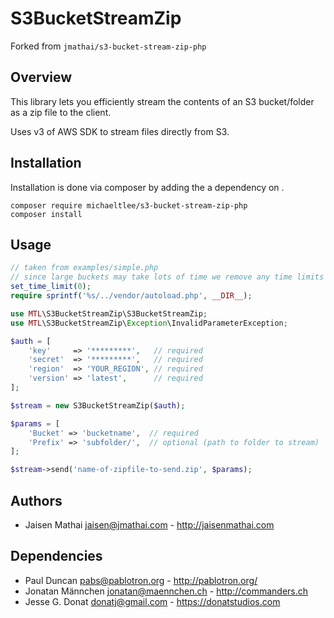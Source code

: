 # S3BucketStreamZip

Forked from `jmathai/s3-bucket-stream-zip-php`

## Overview
This library lets you efficiently stream the contents of an S3 bucket/folder as a zip file to the client.

Uses v3 of AWS SDK to stream files directly from S3.

## Installation
Installation is done via composer by adding the a dependency on .

```
composer require michaeltlee/s3-bucket-stream-zip-php
composer install
```

## Usage
```php
// taken from examples/simple.php
// since large buckets may take lots of time we remove any time limits
set_time_limit(0);
require sprintf('%s/../vendor/autoload.php', __DIR__);

use MTL\S3BucketStreamZip\S3BucketStreamZip;
use MTL\S3BucketStreamZip\Exception\InvalidParameterException;

$auth = [
    'key'     => '*********',   // required
    'secret'  => '*********',   // required
    'region'  => 'YOUR_REGION', // required
    'version' => 'latest',      // required
];

$stream = new S3BucketStreamZip($auth);

$params = [
    'Bucket' => 'bucketname',  // required
    'Prefix' => 'subfolder/',  // optional (path to folder to stream)
];

$stream->send('name-of-zipfile-to-send.zip', $params);

```

## Authors
* Jaisen Mathai <jaisen@jmathai.com> - http://jaisenmathai.com

## Dependencies
* Paul Duncan <pabs@pablotron.org> - http://pablotron.org/
* Jonatan Männchen <jonatan@maennchen.ch> - http://commanders.ch
* Jesse G. Donat <donatj@gmail.com> - https://donatstudios.com
